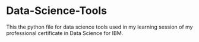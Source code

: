 # Data-Science-Tools
This the python file for data science tools used in my learning session of my professional certificate in Data Science for IBM.
